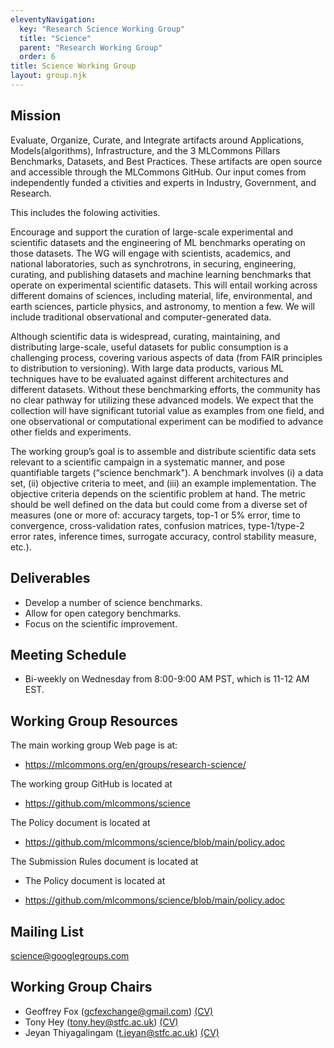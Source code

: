 ```yaml
---
eleventyNavigation:
  key: "Research Science Working Group"
  title: "Science"
  parent: "Research Working Group"
  order: 6
title: Science Working Group
layout: group.njk
---
```


## Mission

Evaluate, Organize, Curate, and Integrate artifacts around Applications, 
Models(algorithms), Infrastructure, and the 3 MLCommons Pillars Benchmarks, 
Datasets, and Best Practices. These artifacts are open source and accessible 
through the MLCommons GitHub. Our input comes from independently funded a
ctivities and experts in Industry, Government, and Research.

This includes the folowing activities.

Encourage and support the curation of large-scale experimental and
scientific datasets and the engineering of ML benchmarks operating on
those datasets. The WG will engage with scientists, academics,
and national laboratories, such as synchrotrons, in securing, engineering,
curating, and publishing datasets and machine learning benchmarks that
operate on experimental scientific datasets. This will entail working
across different domains of sciences, including material, life,
environmental, and earth sciences, particle physics, and astronomy, to
mention a few. We will include traditional observational and
computer-generated data.

Although scientific data is widespread, curating, maintaining, and
distributing large-scale, useful datasets for public consumption is a
challenging process, covering various aspects of data (from FAIR
principles to distribution to versioning). With large data products,
various ML techniques have to be evaluated against different
architectures and different datasets. Without these benchmarking
efforts, the community has no clear pathway for utilizing these
advanced models. We expect that the collection will have significant
tutorial value as examples from one field, and one observational or
computational experiment can be modified to advance other fields and
experiments.

The working group’s goal is to assemble and distribute scientific data
sets relevant to a scientific campaign in a systematic manner, and
pose quantifiable targets (“science benchmark"). A benchmark involves
(i) a data set, (ii) objective criteria to meet, and (iii) an example
implementation. The objective criteria depends on the scientific
problem at hand. The metric should be well defined on the data but
could come from a diverse set of measures (one or more of: accuracy
targets, top-1 or 5% error, time to convergence, cross-validation
rates, confusion matrices, type-1/type-2 error rates, inference times,
surrogate accuracy, control stability measure, etc.).  

## Deliverables

* Develop a number of science benchmarks.
* Allow for open category benchmarks.
* Focus on the scientific improvement.

## Meeting Schedule

* Bi-weekly on Wednesday from 8:00-9:00 AM PST, which is 11-12 AM EST.

## Working Group Resources

The main working group Web page is at: 

* <https://mlcommons.org/en/groups/research-science/>

The working group GitHub is located at 

* <https://github.com/mlcommons/science>

The Policy document is located at 

* <https://github.com/mlcommons/science/blob/main/policy.adoc>

The Submission Rules document is located at

* The Policy document is located at 

* <https://github.com/mlcommons/science/blob/main/policy.adoc>

## Mailing List

science@googlegroups.com

## Working Group Chairs

  * Geoffrey Fox (gcfexchange@gmail.com) [(CV)](https://engineering.virginia.edu/faculty/geoffrey-c-fox)
  * Tony Hey (tony.hey@stfc.ac.uk) [(CV)](https://www.scd.stfc.ac.uk/Pages/Tony-Hey.aspx)
  * Jeyan Thiyagalingam (t.jeyan@stfc.ac.uk) [(CV)](https://www.scd.stfc.ac.uk/Pages/sciml-profile-jeyan.aspx)

